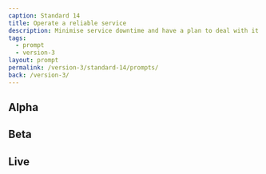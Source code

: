 ```yaml
---
caption: Standard 14
title: Operate a reliable service
description: Minimise service downtime and have a plan to deal with it when it does happen.
tags:
  - prompt
  - version-3
layout: prompt
permalink: /version-3/standard-14/prompts/
back: /version-3/
---
```


## Alpha

## Beta

## Live
